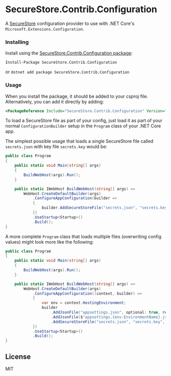 # SecureStore.Contrib.Configuration

A [SecureStore](https://github.com/neosmart/SecureStore) configuration provider to use with .NET Core's `Microsoft.Extensions.Configuration`.

### Installing 

Install using the [SecureStore.Contrib.Configuration package](https://www.nuget.org/packages/SecureStore.Contrib.Configuration):

`Install-Package SecureStore.Contrib.Configuration`

or `dotnet add package SecureStore.Contrib.Configuration`

### Usage 

When you install the package, it should be added to your _csproj_ file. Alternatively, you can add it directly by adding:

```xml
<PackageReference Include="SecureStore.Contrib.Configuration" Version="1.0.0" />
```

To load a SecureStore file as part of your config, just load it as part of your normal `ConfigurationBuilder` setup in the `Program` class of your .NET Core app. 

The simplest possible usage that loads a single SecureStore file called `secrets.json` with key file `secrets.key` would be:

```csharp
public class Program
{
    public static void Main(string[] args)
    {
        BuildWebHost(args).Run();
    }

    public static IWebHost BuildWebHost(string[] args) =>
        WebHost.CreateDefaultBuilder(args)
            .ConfigureAppConfiguration(builder => 
            {
                builder.AddSecureStoreFile("secrets.json", "secrets.key", KeyType.File, optional: false);
            })
            .UseStartup<Startup>()
            .Build();
}
```

A more complete `Program` class that loads multiple files (overwriting config values) might look more like the following: 

```csharp
public class Program
{
    public static void Main(string[] args)
    {
        BuildWebHost(args).Run();
    }

    public static IWebHost BuildWebHost(string[] args) =>
        WebHost.CreateDefaultBuilder(args)
            .ConfigureAppConfiguration((context, builder) =>
            {
                var env = context.HostingEnvironment;
                builder
                    .AddJsonFile("appsettings.json", optional: true, reloadOnChange: true)
                    .AddJsonFile($"appsettings.{env.EnvironmentName}.json", optional: true)
                    .AddSecureStoreFile("secrets.json", "secrets.key", KeyType.File, optional: false);
            })
            .UseStartup<Startup>()
            .Build();
}
```

## License

MIT